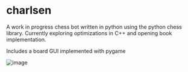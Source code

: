 # charlsen

A work in progress chess bot written in python using the python chess library. Currently exploring optimizations in C++ and opening book implementation.

Includes a board GUI implemented with pygame

![image](https://github.com/user-attachments/assets/5bef136a-e352-45de-8714-a3c97cc8d0d7)
